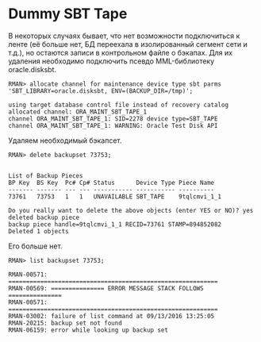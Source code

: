 # Dummy SBT Tape

В некоторых случаях бывает, что нет возможности подключиться к ленте (её больше нет, БД переехала в изолированный сегмент сети и т.д.), но остаются записи в контрольном файле о бэкапах. Для их удаления необходимо подключить псевдо MML-библиотеку oracle.disksbt.

```
RMAN> allocate channel for maintenance device type sbt parms 'SBT_LIBRARY=oracle.disksbt, ENV=(BACKUP_DIR=/tmp)';

using target database control file instead of recovery catalog
allocated channel: ORA_MAINT_SBT_TAPE_1
channel ORA_MAINT_SBT_TAPE_1: SID=2278 device type=SBT_TAPE
channel ORA_MAINT_SBT_TAPE_1: WARNING: Oracle Test Disk API
```

Удаляем необходимый бэкапсет.

```
RMAN> delete backupset 73753;


List of Backup Pieces
BP Key  BS Key  Pc# Cp# Status      Device Type Piece Name
------- ------- --- --- ----------- ----------- ----------
73761   73753   1   1   UNAVAILABLE SBT_TAPE    9tqlcmvi_1_1

Do you really want to delete the above objects (enter YES or NO)? yes
deleted backup piece
backup piece handle=9tqlcmvi_1_1 RECID=73761 STAMP=894852082
Deleted 1 objects
```

Его больше нет.

```
RMAN> list backupset 73753;

RMAN-00571: ===========================================================
RMAN-00569: =============== ERROR MESSAGE STACK FOLLOWS ===============
RMAN-00571: ===========================================================
RMAN-03002: failure of list command at 09/13/2016 13:25:05
RMAN-20215: backup set not found
RMAN-06159: error while looking up backup set
```